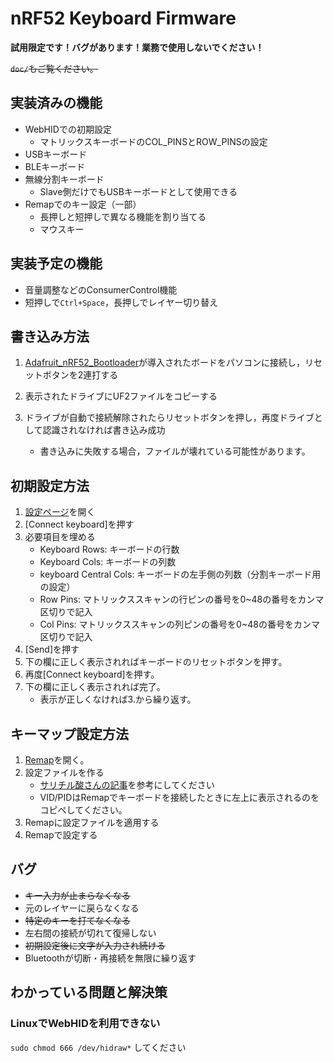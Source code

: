 # nRF52 Keyboard Firmware

**試用限定です！バグがあります！業務で使用しないでください！**

<del>`doc/`もご覧ください。</del>

## 実装済みの機能

* WebHIDでの初期設定
    - マトリックスキーボードのCOL_PINSとROW_PINSの設定
* USBキーボード
* BLEキーボード
* 無線分割キーボード
    * Slave側だけでもUSBキーボードとして使用できる
* Remapでのキー設定（一部）
    - 長押しと短押しで異なる機能を割り当てる
    - マウスキー

## 実装予定の機能

* 音量調整などのConsumerControl機能
* 短押しで`Ctrl+Space`，長押しでレイヤー切り替え


## 書き込み方法

1. [Adafruit_nRF52_Bootloader](https://github.com/adafruit/Adafruit_nRF52_Bootloader)が導入されたボードをパソコンに接続し，リセットボタンを2連打する
2. 表示されたドライブにUF2ファイルをコピーする
3. ドライブが自動で接続解除されたらリセットボタンを押し，再度ドライブとして認識されなければ書き込み成功
    
    - 書き込みに失敗する場合，ファイルが壊れている可能性があります。

## 初期設定方法

1. [設定ページ](https://yswallow.github.io/javascript/simple/webhid/nrf52_init.html)を開く
2. [Connect keyboard]を押す
3. 必要項目を埋める
    * Keyboard Rows: キーボードの行数
    * Keyboard Cols: キーボードの列数
    * keyboard Central Cols: キーボードの左手側の列数（分割キーボード用の設定）
    * Row Pins: マトリックススキャンの行ピンの番号を0~48の番号をカンマ区切りで記入
    * Col Pins: マトリックススキャンの列ピンの番号を0~48の番号をカンマ区切りで記入
4. [Send]を押す
5. 下の欄に正しく表示されればキーボードのリセットボタンを押す。
6. 再度[Connect keyboard]を押す。
7. 下の欄に正しく表示されれば完了。
    * 表示が正しくなければ3.から繰り返す。

## キーマップ設定方法

1. [Remap](https://remap-keys.app)を開く。
2. 設定ファイルを作る
    - [サリチル酸さんの記事](https://salicylic-acid3.hatenablog.com/entry/via-support#VIA%E3%81%AB%E8%AA%AD%E3%81%BF%E8%BE%BC%E3%81%BE%E3%81%9B%E3%82%8Bjson%E3%83%95%E3%82%A1%E3%82%A4%E3%83%AB%E3%82%92%E4%BD%9C%E6%88%90%E3%81%99%E3%82%8B)を参考にしてください
    - VID/PIDはRemapでキーボードを接続したときに左上に表示されるのをコピペしてください。
3. Remapに設定ファイルを適用する
4. Remapで設定する

## バグ

* <del>キー入力が止まらなくなる</del>
* 元のレイヤーに戻らなくなる
* <del>特定のキーを打てなくなる</del>
* 左右間の接続が切れて復帰しない
* <del>初期設定後に文字が入力され続ける</del>
* Bluetoothが切断・再接続を無限に繰り返す


## わかっている問題と解決策

### LinuxでWebHIDを利用できない

`sudo chmod 666 /dev/hidraw*` してください


